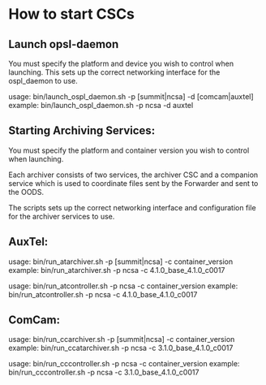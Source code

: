 # How to start CSCs

## Launch opsl-daemon

You must specify the platform and device you wish to control when launching.
This sets up the correct networking interface for the ospl_daemon to use.

usage: bin/launch_ospl_daemon.sh -p [summit|ncsa] -d [comcam|auxtel]
example: bin/launch_ospl_daemon.sh -p ncsa -d auxtel

## Starting Archiving Services:

You must specify the platform and container version you wish to control when launching.

Each archiver consists of two services, the archiver CSC and a companion service which 
is used to coordinate files sent by the Forwarder and sent to the OODS.

The scripts sets up the correct networking interface and configuration file for the archiver 
services to use.

## AuxTel:

usage: bin/run_atarchiver.sh -p [summit|ncsa] -c container_version
example: bin/run_atarchiver.sh -p ncsa -c 4.1.0_base_4.1.0_c0017

usage: bin/run_atcontroller.sh -p ncsa -c container_version
example: bin/run_atcontroller.sh -p ncsa -c 4.1.0_base_4.1.0_c0017

## ComCam:

usage: bin/run_ccarchiver.sh -p [summit|ncsa] -c container_version
example: bin/run_ccatarchiver.sh -p ncsa -c 3.1.0_base_4.1.0_c0017

usage: bin/run_cccontroller.sh -p ncsa -c container_version
example: bin/run_cccontroller.sh -p ncsa -c 3.1.0_base_4.1.0_c0017
